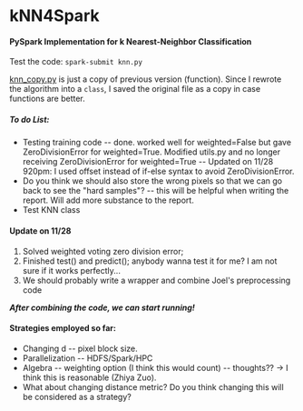 # kNN4Spark
#### PySpark Implementation for k Nearest-Neighbor Classification

Test the code: `spark-submit knn.py`

[knn_copy.py](https://github.com/zhiyzuo/kNN4Spark/blob/master/knn_copy.py) is just a copy of previous version (function). Since I rewrote the algorithm into a `class`, I saved the original file as a copy in case functions are better.

##### To do List:

* Testing training code -- done. worked well for weighted=False but gave ZeroDivisionError for weighted=True. Modified utils.py and no longer receiving ZeroDivisionError for weighted=True -- Updated on 11/28 920pm: I used offset instead of if-else syntax to avoid ZeroDivisionError.
* Do you think we should also store the wrong pixels so that we can go back to see the "hard samples"? -- this will be helpful when writing the report. Will add more substance to the report.
* Test KNN class


#### Update on 11/28
1. Solved weighted voting zero division error;
2. Finished test() and predict(); anybody wanna test it for me? I am not sure if it works perfectly...
3. We should probably write a wrapper and combine Joel's preprocessing code

***After combining the code, we can start running!***

#### Strategies employed so far:

* Changing d -- pixel block size.
* Parallelization -- HDFS/Spark/HPC
* Algebra -- weighting option (I think this would count) -- thoughts?? -> I think this is reasonable (Zhiya Zuo).
* What about changing distance metric? Do you think changing this will be considered as a strategy?


